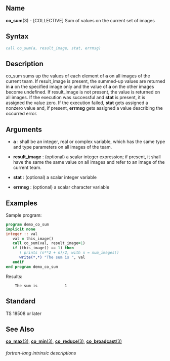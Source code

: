 ## __Name__

__co\_sum__(3) - \[COLLECTIVE\] Sum of values on the current set of images


## __Syntax__
```fortran
call co_sum(a, result_image, stat, errmsg)
```
## __Description__

co\_sum sums up the values of each element of __a__ on all images of the
current team. If result\_image is present, the summed-up values are
returned in __a__ on the specified image only and the value of __a__ on the
other images become undefined. If result\_image is not present, the
value is returned on all images. If the execution was successful and
__stat__ is present, it is assigned the value zero. If the execution failed,
__stat__ gets assigned a nonzero value and, if present, __errmsg__ gets assigned
a value describing the occurred error.

## __Arguments__

  - __a__
    : shall be an integer, real or complex variable, which has the same
    type and type parameters on all images of the team.

  - __result\_image__
    : (optional) a scalar integer expression; if present, it shall have
    the same the same value on all images and refer to an image of the
    current team.

  - __stat__
    : (optional) a scalar integer variable

  - __errmsg__
    : (optional) a scalar character variable

## __Examples__

Sample program:

```fortran
program demo_co_sum
implicit none
integer :: val
   val = this_image()
   call co_sum(val, result_image=1)
   if (this_image() == 1) then
      ! prints (n**2 + n)/2, with n = num_images()
      write(*,*) "The sum is ", val
   endif
end program demo_co_sum
```
  Results:
```text
    The sum is            1
```

## __Standard__

TS 18508 or later

## __See Also__

[__co\_max__(3)](CO_MAX),
[__co\_min__(3)](CO_MIN),
[__co\_reduce__(3)](CO_REDUCE),
[__co\_broadcast__(3)](CO_BROADCAST)

###### fortran-lang intrinsic descriptions
